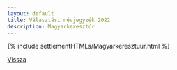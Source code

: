 ```yaml
---
layout: default
title: Választási névjegyzék 2022
description: Magyarkeresztúr
---
```


{% include settlementHTMLs/Magyarkeresztuur.html %}

[Vissza](./)